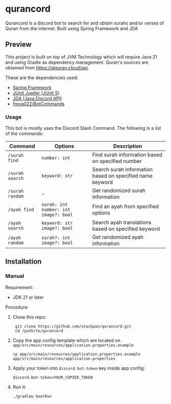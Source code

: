 # qurancord
Qurancord is a discord bot to search for and obtain surahs and/or verses of Quran from the internet. Built using Spring Framework and JDA

## Preview
This project is built on top of JVM Technology which will require Java 21 and using Gradle as dependency management. Quran's sources are obtained from https://alquran.cloud/api.

These are the dependencies used:
- [Spring Framework](https://spring.io/)
- [JUnit Jupiter (JUnit 5)](https://junit.org/junit5)
- [JDA (Java Discord API)](https://github.com/DV8FromTheWorld/JDA)
- [freya022/BotCommands](https://github.com/freya022/BotCommands)

### Usage

This bot is mostly uses the Discord Slash Command. The following is a list of the commands:

| Command          | Options                                   | Description                                              |
|------------------|-------------------------------------------|----------------------------------------------------------|
| `/surah find`    | `number: int`                             | Find surah information based on specified number         |
| `/surah search`  | `keyword: str`                            | Search surah information based on specified name keyword |
| `/surah random`  | -                                         | Get randomized surah information                         |
| `/ayah find`     | `surah: int` `number: int` `image?: bool` | Find an ayah from specified options                      |             |
| `/ayah search`   | `keyword: str` `image?: bool`             | Search ayah translations based on specified keyword      |                      |
| `/ayah random`   | `surah?: int` `image?: bool`              | Get randomized ayah information                          |

## Installation

### Manual
Requirement:
- JDK 21 or later

Procedure:
1. Clone this repo:
   ```
    git clone https://github.com/stackpan/qurancord.git
    cd /path/to/qurancord
   ```
2. Copy the app config template which are located on `app/src/main/resources/application.properties.example`
   ```shell
   cp app/src/main/resources/application.properties.example app/src/main/resources/application.properties
   ```
3. Apply your token into `discord.bot-token` key inside app config:
    ```properties
    discord.bot-token=YOUR_COPIED_TOKEN
    ```
4. Run it:
   ```shell
   ./gradlew bootRun
   ```
